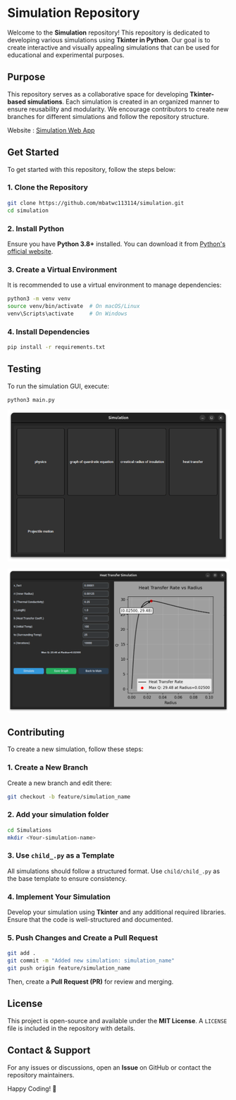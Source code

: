 # Simulation Repository

Welcome to the **Simulation** repository! This repository is dedicated to developing various simulations using **Tkinter in Python**. Our goal is to create interactive and visually appealing simulations that can be used for educational and experimental purposes.

## Purpose

This repository serves as a collaborative space for developing **Tkinter-based simulations**. Each simulation is created in an organized manner to ensure reusability and modularity. We encourage contributors to create new branches for different simulations and follow the repository structure.

Website : [Simulation Web App](https://simulation-mbat.web.app/)

## Get Started

To get started with this repository, follow the steps below:

### 1. Clone the Repository

```sh
git clone https://github.com/mbatwc113114/simulation.git
cd simulation
```

### 2. Install Python

Ensure you have **Python 3.8+** installed. You can download it from [Python's official website](https://www.python.org/downloads/).

### 3. Create a Virtual Environment

It is recommended to use a virtual environment to manage dependencies:

```sh
python3 -m venv venv
source venv/bin/activate  # On macOS/Linux
venv\Scripts\activate     # On Windows
```

### 4. Install Dependencies

```sh
pip install -r requirements.txt
```

## Testing

To run the simulation GUI, execute:

```sh
python3 main.py
```

![the snapshot of main window](assets/main.png)

![the snapshot of simulation window](assets/simulation.png)

## Contributing

To create a new simulation, follow these steps:

### 1. Create a New Branch

Create a new branch and edit there:

```sh
git checkout -b feature/simulation_name
```

### 2. Add your simulation folder

```sh
cd Simulations
mkdir <Your-simulation-name>
```

### 3. Use `child_.py` as a Template

All simulations should follow a structured format. Use `child/child_.py` as the base template to ensure consistency.

### 4. Implement Your Simulation

Develop your simulation using **Tkinter** and any additional required libraries. Ensure that the code is well-structured and documented.

### 5. Push Changes and Create a Pull Request

```sh
git add .
git commit -m "Added new simulation: simulation_name"
git push origin feature/simulation_name
```

Then, create a **Pull Request (PR)** for review and merging.

## License

This project is open-source and available under the **MIT License**. A `LICENSE` file is included in the repository with details.

## Contact & Support

For any issues or discussions, open an **Issue** on GitHub or contact the repository maintainers.

Happy Coding! 🚀
